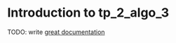# Introduction to tp_2_algo_3

TODO: write [great documentation](http://jacobian.org/writing/what-to-write/)

